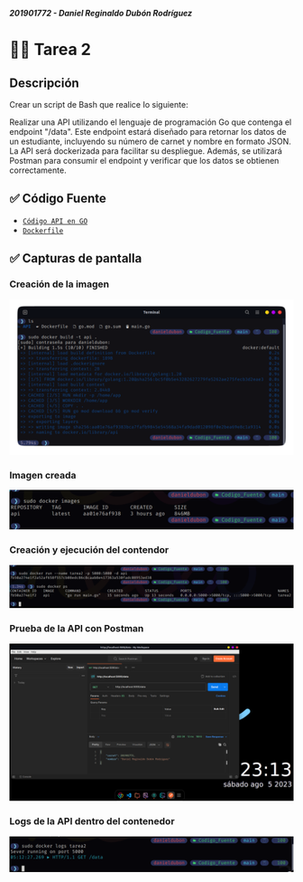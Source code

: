 ***201901772 - Daniel Reginaldo Dubón Rodríguez***

# 👨‍💻 Tarea 2

## Descripción

Crear un script de Bash que realice Io siguiente:

Realizar una API utilizando el lenguaje de programación Go que contenga el
endpoint "/data". Este endpoint estará diseñado para retornar los datos de un
estudiante, incluyendo su número de carnet y nombre en formato JSON. La API
será dockerizada para facilitar su despliegue. Además, se utilizará Postman para
consumir el endpoint y verificar que los datos se obtienen correctamente.

## ✅ Código Fuente

- [`Código API en GO`](./Codigo_Fuente)
- [`Dockerfile`](./Codigo_Fuente/Dockerfile)

## ✅ Capturas de pantalla

### Creación de la imagen
<div align="center"><img src="./../../source/t2CreateImage.png"/></div>

### Imagen creada
<div align="center"><img src="./../../source/t2Image.png"/></div>

### Creación y ejecución del contendor
<div align="center"><img src="./../../source/t2Contenedor.png"/></div>

### Prueba de la API con Postman
<div align="center"><img src="./../../source/t2Postman.png" width="900px"/></div>

### Logs de la API dentro del contenedor
<div align="center"><img src="./../../source/t2Logs.png"/></div>